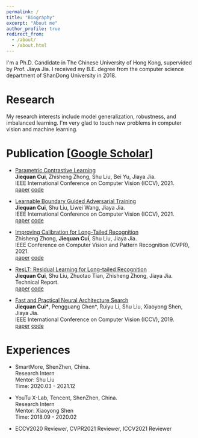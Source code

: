 ```yaml
---
permalink: /
title: "Biography"
excerpt: "About me"
author_profile: true
redirect_from: 
  - /about/
  - /about.html
---
```


I'm a Ph.D. Candidate in The Chinese University of Hong Kong, supervided by Prof. Jiaya Jia. I received my B.E. degree from the computer science department of ShanDong University in 2018.

Research
======
My research interests include model generalization, robustness, and imbalanced learning.
I'm very glad to touch new problems in computer vision and machine learning.

Publication \[[Google Scholar](https://scholar.google.com/citations?user=KbXLN2AAAAAJ&hl=zh-CN)\]
======
* [Parametric Contrastive Learning](https://arxiv.org/pdf/2107.12028.pdf)   
   **Jiequan Cui**, Zhisheng Zhong, Shu Liu, Bei Yu, Jiaya Jia.    
   IEEE International Conference on Computer Vision (ICCV), 2021.  
   [paper](https://arxiv.org/pdf/2107.12028.pdf) [code](https://github.com/jiequancui/Parametric-Contrastive-Learning)   

* [Learnable Boundary Guided Adversarial Training](https://arxiv.org/pdf/2011.11164.pdf)   
   **Jiequan Cui**, Shu Liu, Liwei Wang, Jiaya Jia.   
   IEEE International Conference on Computer Vision (ICCV), 2021.   
   [paper](https://arxiv.org/pdf/2011.11164.pdf) [code](https://github.com/jiequancui/LBGAT)   

* [Improving Calibration for Long-Tailed Recognition](https://openaccess.thecvf.com/content/CVPR2021/papers/Zhong_Improving_Calibration_for_Long-Tailed_Recognition_CVPR_2021_paper.pdf)   
   Zhisheng Zhong, **Jiequan Cui**, Shu Liu, Jiaya Jia.   
   IEEE Conference on Computer Vision and Pattern Recognition (CVPR), 2021.   
   [paper](https://openaccess.thecvf.com/content/CVPR2021/papers/Zhong_Improving_Calibration_for_Long-Tailed_Recognition_CVPR_2021_paper.pdf) [code](https://github.com/Jia-Research-Lab/MiSLAS)   

* [ResLT: Residual Learning for Long-tailed Recognition](https://arxiv.org/pdf/2101.10633.pdf)   
  **Jiequan Cui**, Shu Liu, Zhuotao Tian, Zhisheng Zhong, Jiaya Jia.   
  Technical Report.  
  [paper](https://arxiv.org/pdf/2101.10633.pdf) [code](https://github.com/jiequancui/ResLT)   

* [Fast and Practical Neural Architecture Search](https://openaccess.thecvf.com/content_ICCV_2019/papers/Cui_Fast_and_Practical_Neural_Architecture_Search_ICCV_2019_paper.pdf)   
  **Jiequan Cui\***, Pengguang Chen\*, Ruiyu Li, Shu Liu, Xiaoyong Shen, Jiaya Jia.   
  IEEE International Conference on Computer Vision (ICCV), 2019.   
  [paper](https://openaccess.thecvf.com/content_ICCV_2019/papers/Cui_Fast_and_Practical_Neural_Architecture_Search_ICCV_2019_paper.pdf) [code](https://github.com/jiequancui/FPNASNet)   

Experiences 
======
* SmartMore, ShenZhen, China.  
  Research Intern   
  Mentor: Shu Liu   
  Time: 2020.03 - 2021.12  

* YouTu X-Lab, Tencent, ShenZhen, China.   
  Research Intern  
  Mentor: Xiaoyong Shen  
  Time: 2018.09 - 2020.02  

* ECCV2020 Reviewer, CVPR2021 Reviewer, ICCV2021 Reviewer  
